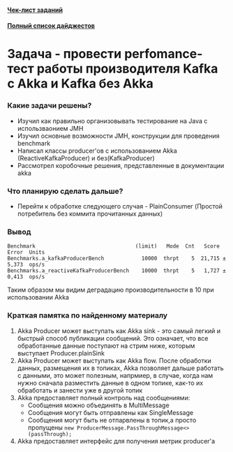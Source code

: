 #### [Чек-лист заданий](https://daniel55411.github.io/2018/04/29/check-list/)
#### [Полный список дайджестов](https://daniel55411.github.io/2018/04/29/table-of-contents/)

# Задача - провести perfomance-тест работы производителя Kafka c Akka и Kafka без Akka

### Какие задачи решены?
- Изучил как правильно организовывать тестирование на Java с использваонием JMH
- Изучил основные возможности JMH, конструкции для проведения benchmark
- Написал классы producer'ов с использованием Akka (ReactiveKafkaProducer) и без(KafkaProducer)
- Рассмотрел коробочные решения, представленные в документации akka

### Что планирую сделать дальше?
- Перейти к обработке следующего случая - PlainConsumer (Простой потребитель без коммита прочитанных данных)

### Вывод
```
Benchmark                                (limit)   Mode  Cnt   Score   Error  Units
Benchmarks.a_kafkaProducerBench            10000  thrpt    5  21,715 ± 5,373  ops/s
Benchmarks.a_reactiveKafkaProducerBench    10000  thrpt    5   1,727 ± 0,413  ops/s
```
Таким образом мы видим деградацию производительности в 10 при использовании Akka

### Краткая памятка по найденному материалу
1. Akka Producer может выступать как Akka sink - это самый легкий и быстрый способ публикации сообщений. Это означает, что все обработанные данные поступают на стрим ниже, которым выступает Producer.plainSink
2. Akka Producer может выступать как Akka flow. После обработки данных, размещения их в топиках, Akka позволяет дальше работать с данными, это может полезным, напрмиер, в случае, когда нам нужно сначала разместить данные в одном топике, как-то их обработать и занести уже в другой топик
3. Akka предоставляет полный контроль над сообщениями:
    - Сообщения можно объединять в MultiMessage
    - Сообщения могут быть отправлены как SingleMessage
    - Сообщения могут быть не отпарвлены в топик,а просто пропущены ```new ProducerMessage.PassThroughMessage<>(passThrough);```
4. Akka предоставляет интерфейс для получения метрик producer'а
    
  

